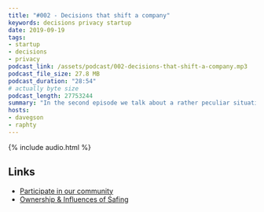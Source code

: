 ```yaml
---
title: "#002 - Decisions that shift a company"
keywords: decisions privacy startup
date: 2019-09-19
tags:
- startup
- decisions
- privacy
podcast_link: /assets/podcast/002-decisions-that-shift-a-company.mp3
podcast_file_size: 27.8 MB
podcast_duration: "28:54"
# actually byte size
podcast_length: 27753244
summary: "In the second episode we talk about a rather peculiar situation we were in for most of our journey and the challenges it brought along. We then go on to discuss how we came to a decision which shifted our company as a whole and how it will impact our future."
hosts:
- davegson
- raphty
---
```


{% include audio.html %}

## Links

* [Participate in our community](https://old.reddit.com/r/safing)
* [Ownership & Influences of Safing](https://safing.io/our-values/#ownership)
